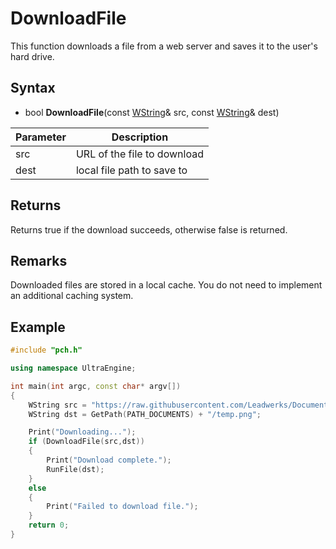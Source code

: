 # DownloadFile
This function downloads a file from a web server and saves it to the user's hard drive.

## Syntax 
- bool **DownloadFile**(const [WString](WString.md)& src, const [WString](WString.md)& dest)

| Parameter | Description |
|---|---|
| src | URL of the file to download |
| dest | local file path to save to |

## Returns
Returns true if the download succeeds, otherwise false is returned.

## Remarks
Downloaded files are stored in a local cache. You do not need to implement an additional caching system.

## Example
```c++
#include "pch.h"

using namespace UltraEngine;

int main(int argc, const char* argv[])
{
	WString src = "https://raw.githubusercontent.com/Leadwerks/Documentation/master/Images/ultraengine_logo.png";
	WString dst = GetPath(PATH_DOCUMENTS) + "/temp.png";

	Print("Downloading...");
	if (DownloadFile(src,dst))
	{
		Print("Download complete.");
		RunFile(dst);
	}
	else
	{
		Print("Failed to download file.");
	}
	return 0;
}
```